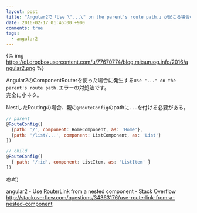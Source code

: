 ```yaml
---
layout: post
title: "Angular2で「Use \"...\" on the parent's route path.」が起こる場合の対処法"
date: 2016-02-17 01:46:00 +900
comments: true
tags:
  - angular2
---
```


{% img https://dl.dropboxusercontent.com/u/77670774/blog.mitsuruog.info/2016/angular2.png %}

Angular2のComponentRouterを使った場合に発生する`Use "..." on the parent's route path.`エラーの対処法です。  
完全に小ネタ。

<!-- more -->

NestしたRoutingの場合、親の`@RouteConfig`のpathに`...`を付ける必要がある。

```js
// parent
@RouteConfig([
  {path: '/', component: HomeComponent, as: 'Home'},
  {path: '/list/...', component: ListComponent, as: 'List'}
])

// child
@RouteConfig([
  { path: '/:id', component: ListItem, as: 'ListItem' }
])
```

参考）

angular2 - Use RouterLink from a nested component - Stack Overflow   
http://stackoverflow.com/questions/34363176/use-routerlink-from-a-nested-component